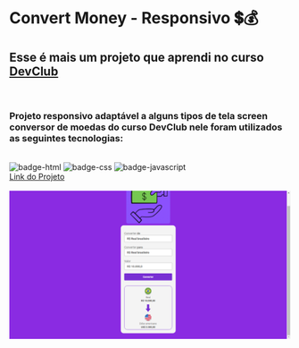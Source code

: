 <h1> Convert Money - Responsivo 💲💰</h1>

<h2>Esse é mais um projeto que aprendi no curso <a href="https://rodolfomori.com.br/devclub" target="_blank"/>DevClub</a></h2>
<br>
<h3>Projeto responsivo adaptável a alguns tipos de tela screen conversor de moedas do curso DevClub nele foram utilizados as seguintes tecnologias:</h3>
<br>
<img src="https://img.shields.io/badge/HTML5-E34F26?style=for-the-badge&logo=html5&logoColor=white" alt="badge-html"/>
<img src="https://img.shields.io/badge/CSS3-1572B6?style=for-the-badge&logo=css3&logoColor=white" alt="badge-css"/>
<img src="https://img.shields.io/badge/JavaScript-F7DF1E?style=for-the-badge&logo=javascript&logoColor=black" alt="badge-javascript"/>
<br>
<a href="https://lincolnneres.github.io/Convert-Money-Responsivo/" target="_blank">Link do Projeto</a>
<br>
<br>
<img src="https://github.com/Lincolnneres/Convert-Money-Responsivo/blob/main/assets/Img-Convert-Money.png?raw=true"/>


